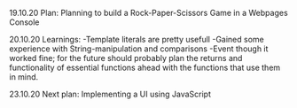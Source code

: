 19.10.20
Plan:
Planning to build a Rock-Paper-Scissors Game in a Webpages Console

20.10.20
Learnings:
-Template literals are pretty usefull
-Gained some experience with String-manipulation and comparisons
-Event though it worked fine; for the future should probably plan the returns and functionality
 of essential functions ahead with the functions that use them in mind.

23.10.20
Next plan:
Implementing a UI using JavaScript
